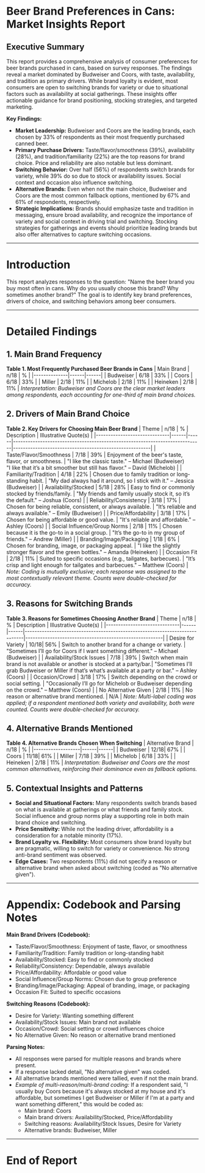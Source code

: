 # Beer Brand Preferences in Cans: Market Insights Report

## Executive Summary

This report provides a comprehensive analysis of consumer preferences for beer brands purchased in cans, based on survey responses. The findings reveal a market dominated by Budweiser and Coors, with taste, availability, and tradition as primary drivers. While brand loyalty is evident, most consumers are open to switching brands for variety or due to situational factors such as availability at social gatherings. These insights offer actionable guidance for brand positioning, stocking strategies, and targeted marketing.

**Key Findings:**
- **Market Leadership:** Budweiser and Coors are the leading brands, each chosen by 33% of respondents as their most frequently purchased canned beer.
- **Primary Purchase Drivers:** Taste/flavor/smoothness (39%), availability (28%), and tradition/familiarity (22%) are the top reasons for brand choice. Price and reliability are also notable but less dominant.
- **Switching Behavior:** Over half (56%) of respondents switch brands for variety, while 39% do so due to stock or availability issues. Social context and occasion also influence switching.
- **Alternative Brands:** Even when not the main choice, Budweiser and Coors are the most common fallback options, mentioned by 67% and 61% of respondents, respectively.
- **Strategic Implications:** Brands should emphasize taste and tradition in messaging, ensure broad availability, and recognize the importance of variety and social context in driving trial and switching. Stocking strategies for gatherings and events should prioritize leading brands but also offer alternatives to capture switching occasions.

---

# Introduction

This report analyzes responses to the question: "Name the beer brand you buy most often in cans. Why do you usually choose this brand? Why sometimes another brand?" The goal is to identify key brand preferences, drivers of choice, and switching behaviors among beer consumers.

---

# Detailed Findings

## 1. Main Brand Frequency

**Table 1. Most Frequently Purchased Beer Brands in Cans**
| Main Brand   | n/18 | %    |
|--------------|------|------|
| Budweiser    | 6/18 | 33%  |
| Coors        | 6/18 | 33%  |
| Miller       | 2/18 | 11%  |
| Michelob     | 2/18 | 11%  |
| Heineken     | 2/18 | 11%  |
*Interpretation: Budweiser and Coors are the clear market leaders among respondents, each accounting for one-third of main brand choices.*

## 2. Drivers of Main Brand Choice

**Table 2. Key Drivers for Choosing Main Beer Brand**
| Theme                        | n/18 | %    | Description                                                                 | Illustrative Quote(s)                                  |
|------------------------------|------|------|-----------------------------------------------------------------------------|--------------------------------------------------------|
| Taste/Flavor/Smoothness      | 7/18 | 39%  | Enjoyment of the beer's taste, flavor, or smoothness.                       | "I like the classic taste." – Michael (Budweiser)<br>"I like that it’s a bit smoother but still has flavor." – David (Michelob) |
| Familiarity/Tradition        | 4/18 | 22%  | Chosen due to family tradition or long-standing habit.                       | "My dad always had it around, so I stick with it." – Jessica (Budweiser) |
| Availability/Stocked         | 5/18 | 28%  | Easy to find or commonly stocked by friends/family.                          | "My friends and family usually stock it, so it’s the default." – Joshua (Coors) |
| Reliability/Consistency      | 3/18 | 17%  | Chosen for being reliable, consistent, or always available.                  | "It’s reliable and always available." – Emily (Budweiser) |
| Price/Affordability          | 3/18 | 17%  | Chosen for being affordable or good value.                                   | "It's reliable and affordable." – Ashley (Coors) |
| Social Influence/Group Norms | 2/18 | 11%  | Chosen because it is the go-to in a social group.                            | "It’s the go-to in my group of friends." – Andrew (Miller) |
| Branding/Image/Packaging     | 1/18 | 6%   | Chosen for branding, image, or packaging appeal.                             | "I like the slightly stronger flavor and the green bottles." – Amanda (Heineken) |
| Occasion Fit                 | 2/18 | 11%  | Suited to specific occasions (e.g., tailgates, barbecues).                   | "It’s crisp and light enough for tailgates and barbecues." – Matthew (Coors) |
*Note: Coding is mutually exclusive; each response was assigned to the most contextually relevant theme. Counts were double-checked for accuracy.*

## 3. Reasons for Switching Brands

**Table 3. Reasons for Sometimes Choosing Another Brand**
| Theme                        | n/18 | %    | Description                                                                 | Illustrative Quote(s)                                  |
|------------------------------|------|------|-----------------------------------------------------------------------------|--------------------------------------------------------|
| Desire for Variety           | 10/18| 56%  | Switch to another brand for a change or variety.                             | "Sometimes I’ll go for Coors if I want something different." – Michael (Budweiser) |
| Availability/Stock Issues    | 7/18 | 39%  | Switch when main brand is not available or another is stocked at a party/bar.| "Sometimes I’ll grab Budweiser or Miller if that’s what’s available at a party or bar." – Ashley (Coors) |
| Occasion/Crowd               | 3/18 | 17%  | Switch depending on the crowd or social setting.                             | "Occasionally I’ll go for Michelob or Budweiser depending on the crowd." – Matthew (Coors) |
| No Alternative Given         | 2/18 | 11%  | No reason or alternative brand mentioned.                                    | N/A                                                   |
*Note: Multi-label coding was applied; if a respondent mentioned both variety and availability, both were counted. Counts were double-checked for accuracy.*

## 4. Alternative Brands Mentioned

**Table 4. Alternative Brands Chosen When Switching**
| Alternative Brand | n/18 | %    |
|-------------------|------|------|
| Budweiser         | 12/18| 67%  |
| Coors             | 11/18| 61%  |
| Miller            | 7/18 | 39%  |
| Michelob          | 6/18 | 33%  |
| Heineken          | 2/18 | 11%  |
*Interpretation: Budweiser and Coors are the most common alternatives, reinforcing their dominance even as fallback options.*

## 5. Contextual Insights and Patterns

- **Social and Situational Factors:** Many respondents switch brands based on what is available at gatherings or what friends and family stock. Social influence and group norms play a supporting role in both main brand choice and switching.
- **Price Sensitivity:** While not the leading driver, affordability is a consideration for a notable minority (17%).
- **Brand Loyalty vs. Flexibility:** Most consumers show brand loyalty but are pragmatic, willing to switch for variety or convenience. No strong anti-brand sentiment was observed.
- **Edge Cases:** Two respondents (11%) did not specify a reason or alternative brand when asked about switching (coded as "No alternative given").

---

# Appendix: Codebook and Parsing Notes

**Main Brand Drivers (Codebook):**
- Taste/Flavor/Smoothness: Enjoyment of taste, flavor, or smoothness
- Familiarity/Tradition: Family tradition or long-standing habit
- Availability/Stocked: Easy to find or commonly stocked
- Reliability/Consistency: Dependable, always available
- Price/Affordability: Affordable or good value
- Social Influence/Group Norms: Chosen due to group preference
- Branding/Image/Packaging: Appeal of branding, image, or packaging
- Occasion Fit: Suited to specific occasions

**Switching Reasons (Codebook):**
- Desire for Variety: Wanting something different
- Availability/Stock Issues: Main brand not available
- Occasion/Crowd: Social setting or crowd influences choice
- No Alternative Given: No reason or alternative brand mentioned

**Parsing Notes:**
- All responses were parsed for multiple reasons and brands where present.
- If a response lacked detail, "No alternative given" was coded.
- All alternative brands mentioned were tallied, even if not the main brand.
- *Example of multi-reason/multi-brand coding:* If a respondent said, "I usually buy Coors because it's always stocked at my house and it's affordable, but sometimes I get Budweiser or Miller if I'm at a party and want something different," this would be coded as:
  - Main brand: Coors
  - Main brand drivers: Availability/Stocked, Price/Affordability
  - Switching reasons: Availability/Stock Issues, Desire for Variety
  - Alternative brands: Budweiser, Miller

---

# End of Report
